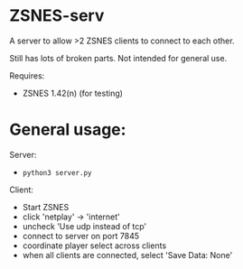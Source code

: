 # ZSNES-serv

A server to allow >2 ZSNES clients to connect to each other.

Still has lots of broken parts.  Not intended for general use.

Requires:
* ZSNES 1.42(n) (for testing)

# General usage:

Server:

* `python3 server.py`

Client:
* Start ZSNES
* click 'netplay' -> 'internet'
* uncheck 'Use udp instead of tcp'
* connect to server on port 7845
* coordinate player select across clients
* when all clients are connected, select 'Save Data: None'

